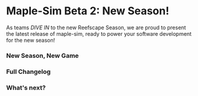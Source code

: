 # Maple-Sim Beta 2: New Season!

As teams *DIVE IN* to the new Reefscape Season, we are proud to present the latest release of maple-sim, ready to power your software development for the new season!

### New Season, New Game

### Full Changelog

### What's next?
